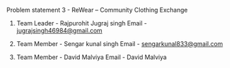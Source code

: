 Problem statement 3 - ReWear – Community Clothing Exchange

1) Team Leader - Rajpurohit Jugraj singh
Email - jugrajsingh46984@gmail.com

2) Team Member - Sengar kunal singh
Email - sengarkunal833@gmail.com

3) Team Member - David Malviya
Email - David Malviya